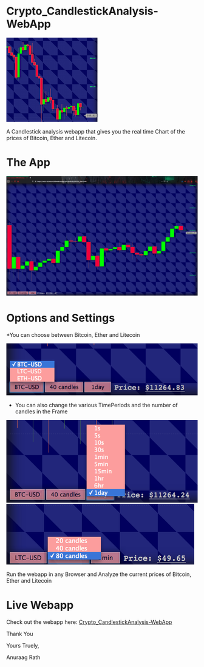 # Crypto_CandlestickAnalysis-WebApp
![logo](/images/logo.png)


A Candlestick analysis webapp that gives you the real time Chart of the prices of Bitcoin, Ether and Litecoin. 

# The App
![webapp](/images/2.png)

# Options and Settings
*You can choose between Bitcoin, Ether and Litecoin

![Cryptos](/images/3.png)

* You can also change the various TimePeriods and the number of candles in the Frame

![Time](/images/4.png)
![candles](/images/5.png)

Run the webapp in any Browser and Analyze the current prices of Bitcoin, Ether and Litecoin

# Live Webapp
Check out the webapp here:
[Crypto_CandlestickAnalysis-WebApp](https://recto-accessum.000webhostapp.com/Portfolio/CRYTO_chart.html)

Thank You 

Yours Truely,

Anuraag Rath

